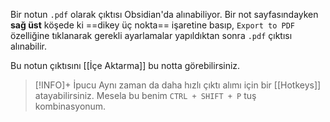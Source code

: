 Bir notun `.pdf` olarak çıktısı Obsidian'da alınabiliyor. Bir not sayfasındayken **sağ üst** köşede ki ==dikey üç nokta== işaretine basıp, `Export to PDF` özelliğine tıklanarak gerekli ayarlamalar yapıldıktan sonra `.pdf` çıktısı alınabilir.

Bu notun çıktısını [[İçe Aktarma]] bu notta görebilirsiniz.

>[!INFO]+ İpucu
> Aynı zaman da daha hızlı çıktı alımı için bir [[Hotkeys]] atayabilirsiniz. Mesela bu benim 
> `CTRL + SHIFT + P` tuş kombinasyonum.